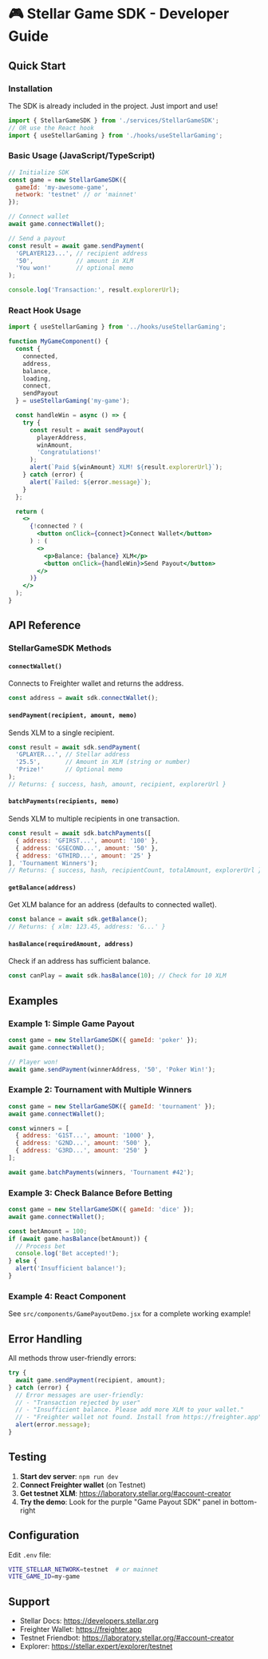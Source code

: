 # 🎮 Stellar Game SDK - Developer Guide

## Quick Start

### Installation
The SDK is already included in the project. Just import and use!

```javascript
import { StellarGameSDK } from './services/StellarGameSDK';
// OR use the React hook
import { useStellarGaming } from './hooks/useStellarGaming';
```

### Basic Usage (JavaScript/TypeScript)

```javascript
// Initialize SDK
const game = new StellarGameSDK({
  gameId: 'my-awesome-game',
  network: 'testnet' // or 'mainnet'
});

// Connect wallet
await game.connectWallet();

// Send a payout
const result = await game.sendPayment(
  'GPLAYER123...', // recipient address
  '50',            // amount in XLM
  'You won!'       // optional memo
);

console.log('Transaction:', result.explorerUrl);
```

### React Hook Usage

```jsx
import { useStellarGaming } from '../hooks/useStellarGaming';

function MyGameComponent() {
  const {
    connected,
    address,
    balance,
    loading,
    connect,
    sendPayout
  } = useStellarGaming('my-game');

  const handleWin = async () => {
    try {
      const result = await sendPayout(
        playerAddress,
        winAmount,
        'Congratulations!'
      );
      alert(`Paid ${winAmount} XLM! ${result.explorerUrl}`);
    } catch (error) {
      alert(`Failed: ${error.message}`);
    }
  };

  return (
    <>
      {!connected ? (
        <button onClick={connect}>Connect Wallet</button>
      ) : (
        <>
          <p>Balance: {balance} XLM</p>
          <button onClick={handleWin}>Send Payout</button>
        </>
      )}
    </>
  );
}
```

## API Reference

### StellarGameSDK Methods

#### `connectWallet()`
Connects to Freighter wallet and returns the address.

```javascript
const address = await sdk.connectWallet();
```

#### `sendPayment(recipient, amount, memo)`
Sends XLM to a single recipient.

```javascript
const result = await sdk.sendPayment(
  'GPLAYER...', // Stellar address
  '25.5',       // Amount in XLM (string or number)
  'Prize!'      // Optional memo
);
// Returns: { success, hash, amount, recipient, explorerUrl }
```

#### `batchPayments(recipients, memo)`
Sends XLM to multiple recipients in one transaction.

```javascript
const result = await sdk.batchPayments([
  { address: 'GFIRST...', amount: '100' },
  { address: 'GSECOND...', amount: '50' },
  { address: 'GTHIRD...', amount: '25' }
], 'Tournament Winners');
// Returns: { success, hash, recipientCount, totalAmount, explorerUrl }
```

#### `getBalance(address)`
Get XLM balance for an address (defaults to connected wallet).

```javascript
const balance = await sdk.getBalance();
// Returns: { xlm: 123.45, address: 'G...' }
```

#### `hasBalance(requiredAmount, address)`
Check if an address has sufficient balance.

```javascript
const canPlay = await sdk.hasBalance(10); // Check for 10 XLM
```

## Examples

### Example 1: Simple Game Payout
```javascript
const game = new StellarGameSDK({ gameId: 'poker' });
await game.connectWallet();

// Player won!
await game.sendPayment(winnerAddress, '50', 'Poker Win!');
```

### Example 2: Tournament with Multiple Winners
```javascript
const game = new StellarGameSDK({ gameId: 'tournament' });
await game.connectWallet();

const winners = [
  { address: 'G1ST...', amount: '1000' },
  { address: 'G2ND...', amount: '500' },
  { address: 'G3RD...', amount: '250' }
];

await game.batchPayments(winners, 'Tournament #42');
```

### Example 3: Check Balance Before Betting
```javascript
const game = new StellarGameSDK({ gameId: 'dice' });
await game.connectWallet();

const betAmount = 100;
if (await game.hasBalance(betAmount)) {
  // Process bet
  console.log('Bet accepted!');
} else {
  alert('Insufficient balance!');
}
```

### Example 4: React Component
See `src/components/GamePayoutDemo.jsx` for a complete working example!

## Error Handling

All methods throw user-friendly errors:

```javascript
try {
  await game.sendPayment(recipient, amount);
} catch (error) {
  // Error messages are user-friendly:
  // - "Transaction rejected by user"
  // - "Insufficient balance. Please add more XLM to your wallet."
  // - "Freighter wallet not found. Install from https://freighter.app"
  alert(error.message);
}
```

## Testing

1. **Start dev server**: `npm run dev`
2. **Connect Freighter wallet** (on Testnet)
3. **Get testnet XLM**: https://laboratory.stellar.org/#account-creator
4. **Try the demo**: Look for the purple "Game Payout SDK" panel in bottom-right

## Configuration

Edit `.env` file:

```bash
VITE_STELLAR_NETWORK=testnet  # or mainnet
VITE_GAME_ID=my-game
```

## Support

- Stellar Docs: https://developers.stellar.org
- Freighter Wallet: https://freighter.app
- Testnet Friendbot: https://laboratory.stellar.org/#account-creator
- Explorer: https://stellar.expert/explorer/testnet
